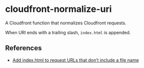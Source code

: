 # cloudfront-normalize-uri

A Cloudfront function that normalizes Cloudfront requests.

When URI ends with a trailing slash, `index.html` is appended.

## References

- [Add index.html to request URLs that don’t include a file name](https://docs.aws.amazon.com/AmazonCloudFront/latest/DeveloperGuide/example-function-add-index.html)
